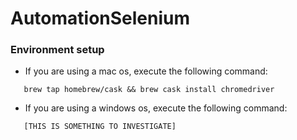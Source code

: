 # AutomationSelenium

### Environment setup
- If you are using a mac os, execute the following command:

```
   brew tap homebrew/cask && brew cask install chromedriver
```

- If you are using a windows os, execute the following command:

```
   [THIS IS SOMETHING TO INVESTIGATE]
```
